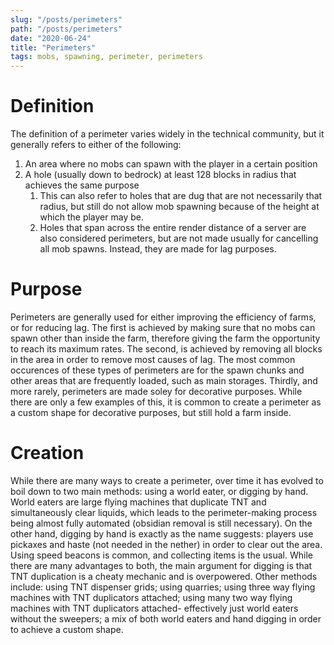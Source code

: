 ```yaml
---
slug: "/posts/perimeters"
path: "/posts/perimeters"
date: "2020-06-24"
title: "Perimeters"
tags: mobs, spawning, perimeter, perimeters
---
```


# Definition
The definition of a perimeter varies widely in the technical community, but it generally refers to either of the following:
1.  An area where no mobs can spawn with the player in a certain position  
2.  A hole (usually down to bedrock) at least 128 blocks in radius that achieves the same purpose
    1. This can also refer to holes that are dug that are not necessarily that radius, but still do not allow mob spawning because of the height at which the player may be.
    2. Holes that span across the entire render distance of a server are also considered perimeters, but are not made usually for cancelling all mob spawns. Instead, they are made for lag purposes. 
# Purpose
Perimeters are generally used for either improving the efficiency of farms, or for reducing lag. The first is achieved by making sure that no mobs can spawn other than inside the farm, therefore giving the farm the opportunity to reach its maximum rates. The second, is achieved by removing all blocks in the area in order to remove most causes of lag. The most common occurences of these types of perimeters are for the spawn chunks and other areas that are frequently loaded, such as main storages. Thirdly, and more rarely, perimeters are made soley for decorative purposes. While there are only a few examples of this, it is common to create a perimeter as a custom shape for decorative purposes, but still hold a farm inside. 
# Creation
While there are many ways to create a perimeter, over time it has evolved to boil down to two main methods: using a world eater, or digging by hand. World eaters are large flying machines that duplicate TNT and simultaneously clear liquids, which leads to the perimeter-making process being almost fully automated (obsidian removal is still necessary). On the other hand, digging by hand is exactly as the name suggests: players use pickaxes and haste (not needed in the nether) in order to clear out the area. Using speed beacons is common, and collecting items is the usual. While there are many advantages to both, the main argument for digging is that TNT duplication is a cheaty mechanic and is overpowered. Other methods include: using TNT dispenser grids; using quarries; using three way flying machines with TNT duplicators attached; using many two way flying machines with TNT duplicators attached- effectively just world eaters without the sweepers; a mix of both world eaters and hand digging in order to achieve a custom shape.






